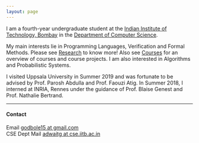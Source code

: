 ```yaml
---
layout: page
---
```


<!-- ![Profile Picture](profile_1.jpg){:style="float: right;margin-right: 7px;margin-top: 7px;height: 200px;border: 5"} -->
I am a fourth-year undergraduate student at the [Indian Institute of Technology, Bombay](http://www.iitb.ac.in/) in the [Department of Computer Science](https://www.cse.iitb.ac.in/). 

My main interests lie in Programming Languages, Verification and Formal Methods. Please see [Research](https://ag1502.github.io/research) to know more! Also see [Courses](https://ag1502.github.io/courses) for an overview of courses and course projects.
I am also interested in Algorithms and Probabilistic Systems.

I visited Uppsala University in Summer 2019 and was fortunate to be advised by Prof. Parosh Abdulla and Prof. Faouzi Atig. In Summer 2018, I interned at INRIA, Rennes under the guidance of Prof. Blaise Genest and Prof. Nathalie Bertrand. 

<hr>

#### Contact

Email [godbole15 at gmail.com](mailto:godbole15@gmail.com)
<br>
CSE Dept Mail [adwaitg at cse.iitb.ac.in](mailto:adwaitg@cse.iitb.ac.in)